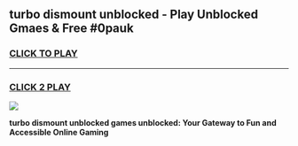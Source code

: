
## turbo dismount unblocked - Play Unblocked Gmaes & Free #0pauk
<h3>
<a href="https://news.freeplayer.one?title=turbo_dismount_unblocked&ref=24F">CLICK TO PLAY</a></h3>
<hr>

<h3>
<a href="https://news.freeplayer.one?title=turbo_dismount_unblocked&ref=24F">CLICK 2 PLAY</a>
  
</h3>

<a href="https://news.freeplayer.one?title=turbo_dismount_unblocked&ref=24F/"><img src="https://clearcache.store/games.png"></a>


**turbo dismount unblocked games unblocked: Your Gateway to Fun and Accessible Online Gaming**
